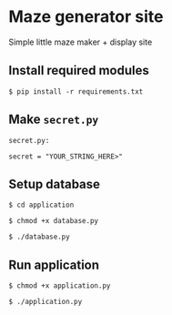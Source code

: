 # Maze generator site

Simple little maze maker + display site

## Install required modules

`$ pip install -r requirements.txt`

## Make `secret.py`

`secret.py:`

`secret = "YOUR_STRING_HERE>"`

## Setup database

`$ cd application`

`$ chmod +x database.py`

`$ ./database.py`

## Run application

`$ chmod +x application.py`

`$ ./application.py`
